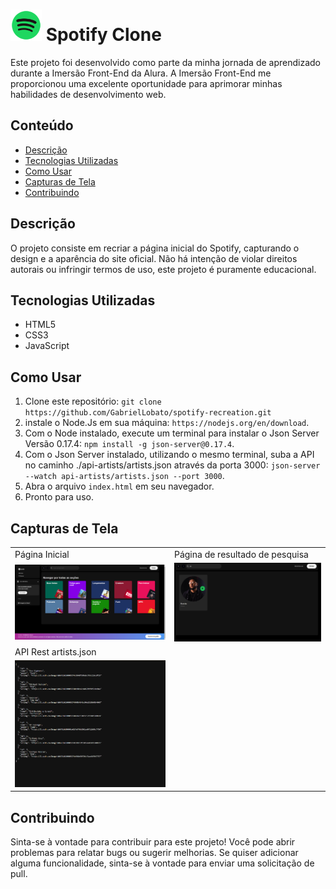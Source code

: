 # <img src="https://github.com/GabrielLobato/spotify-recreation/blob/master/src/screenshots/Spotify_icon.png?raw=true" alt="Spotify_icon" width = 50 />  Spotify Clone 

Este projeto foi desenvolvido como parte da minha jornada de aprendizado durante a Imersão Front-End da Alura. A Imersão Front-End me proporcionou uma excelente oportunidade para aprimorar minhas habilidades de desenvolvimento web.

## Conteúdo

- [Descrição](#descrição)
- [Tecnologias Utilizadas](#tecnologias-utilizadas)
- [Como Usar](#como-usar)
- [Capturas de Tela](#capturas-de-tela)
- [Contribuindo](#contribuindo)

## Descrição

O projeto consiste em recriar a página inicial do Spotify, capturando o design e a aparência do site oficial. Não há intenção de violar direitos autorais ou infringir termos de uso, este projeto é puramente educacional.

## Tecnologias Utilizadas

- HTML5
- CSS3
- JavaScript

## Como Usar

1. Clone este repositório: `git clone https://github.com/GabrielLobato/spotify-recreation.git`
2. instale o Node.Js em sua máquina: `https://nodejs.org/en/download`.
3. Com o Node instalado, execute um terminal para instalar o Json Server Versão 0.17.4: `npm install -g json-server@0.17.4`.
4. Com o Json Server instalado, utilizando o mesmo terminal, suba a API no caminho ./api-artists/artists.json através da porta 3000: `json-server --watch api-artists/artists.json --port 3000`.
5. Abra o arquivo `index.html` em seu navegador.
6. Pronto para uso.

## Capturas de Tela
<table>
<tr>
	<td>Página Inicial</td>
	<td>Página de resultado de pesquisa</td>
</tr>
<tr>
	<td>
        <img src = "https://raw.githubusercontent.com/GabrielLobato/spotify-recreation/master/src/screenshots/main-page.png" width = 500>
	</td>
	<td>
        <img src = "https://github.com/GabrielLobato/spotify-recreation/blob/master/src/screenshots/search.png?raw=true" width = 500>
	</td>
</tr>
<tr>
    <td>API Rest artists.json</td>
</tr>
<tr>
    <td>
    	<img src = "https://github.com/GabrielLobato/spotify-recreation/blob/master/src/screenshots/artists-list.png?raw=true" width = 500>
    </td>
</tr>
</table>

## Contribuindo

Sinta-se à vontade para contribuir para este projeto! Você pode abrir problemas para relatar bugs ou sugerir melhorias. Se quiser adicionar alguma funcionalidade, sinta-se à vontade para enviar uma solicitação de pull.